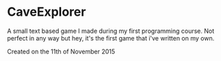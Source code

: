 # CaveExplorer
A small text based game I made during my first programming course.
Not perfect in any way but hey, it's the first game that i've written on my own.

Created on the 11th of November 2015

